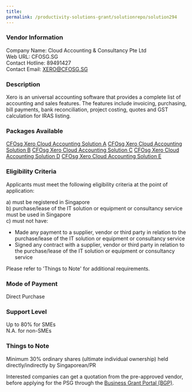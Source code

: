 ```yaml
---
title: 
permalink: /productivity-solutions-grant/solutionrepo/solution294
---
```


### Vendor Information
Company Name: Cloud Accounting & Consultancy Pte Ltd<br>Web URL: CFOSG.SG<br>Contact Hotline: 89491427<br>Contact Email: XERO@CFOSG.SG

### Description

Xero is an universal accounting software that provides a complete list of accounting and sales features. The features include invoicing, purchasing, bill payments, bank reconciliation, project costing, quotes and GST calculation for IRAS listing.

### Packages Available

<a href='https://www.gobusiness.gov.sg/images/psg/Desensitised_CloudAccounting_Annex_3_Part_1.pdf' target='_blank'>CFOsg Xero Cloud Accounting Solution A</a>
<a href='https://www.gobusiness.gov.sg/images/psg/Desensitised_CloudAccounting_Annex_3_Part_2.pdf' target='_blank'>CFOsg Xero Cloud Accounting Solution B</a>
<a href='https://www.gobusiness.gov.sg/images/psg/Desensitised_CloudAccounting_Annex_3_Part_3.pdf' target='_blank'>CFOsg Xero Cloud Accounting Solution C</a>
<a href='https://www.gobusiness.gov.sg/images/psg/Desensitised_CloudAccounting_Annex_3_Part_4.pdf' target='_blank'>CFOsg Xero Cloud Accounting Solution D</a>
<a href='https://www.gobusiness.gov.sg/images/psg/Desensitised_CloudAccounting_Annex_3_CR_wef_30_July_2020_Part_5.pdf' target='_blank'>CFOsg Xero Cloud Accounting Solution E</a>

### Eligibility Criteria

Applicants must meet the following eligibility criteria at the point of application:

a) must be registered in Singapore <br>
b) purchase/lease of the IT solution or equipment or consultancy service must be used in Singapore <br>
c) must not have:
- Made any payment to a supplier, vendor or third party in relation to the purchase/lease of the IT solution or equipment or consultancy service
- Signed any contract with a supplier, vendor or third party in relation to the purchase/lease of the IT solution or equipment or consultancy service

Please refer to 'Things to Note' for additional requirements.

### Mode of Payment
Direct Purchase

### Support Level
Up to 80% for SMEs <br>
N.A. for non-SMEs

### Things to Note
Minimum 30% ordinary shares (ultimate individual ownership) held directly/indirectly by Singaporean/PR

Interested companies can get a quotation from the pre-approved vendor, before applying for the PSG through the <a target='_blank' href='https://www.businessgrants.gov.sg/'>Business Grant Portal (BGP)</a>.
